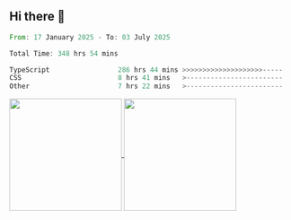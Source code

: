 ## Hi there 👋
<!--START_SECTION:waka-->

```rust
From: 17 January 2025 - To: 03 July 2025

Total Time: 348 hrs 54 mins

TypeScript                 286 hrs 44 mins >>>>>>>>>>>>>>>>>>>>-----   80.48 %
CSS                        8 hrs 41 mins   >------------------------   02.44 %
Other                      7 hrs 22 mins   >------------------------   02.07 %
```

<!--END_SECTION:waka-->

<a href="https://github.com/anuraghazra/github-readme-stats">
  <img height=200 align="center" src="https://github-readme-stats.vercel.app/api/top-langs/?username=paulgeorge35&layout=donut&langs_count=5&theme=transparent" />
</a>
<a href="https://github.com/anuraghazra/convoychat">
  <img height=200 align="center" src="https://github-readme-stats.vercel.app/api?username=paulgeorge35&show_icons=true&show=prs_merged&theme=transparent&rank_icon=github" />
</a>
